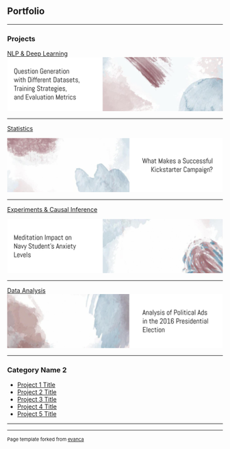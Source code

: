 ## Portfolio

---

### Projects 

[NLP & Deep Learning](/projects/nlp/qg_project_page)
<img src="images/nlp.jpg?raw=true"/>

---
[Statistics](/projects/statistics/statistics_project_page)
<!-- (/pdf/sample_presentation.pdf) -->
<img src="images/stats.jpg?raw=true"/>

---
[Experiments & Causal Inference](/experiments_page)
<!-- (/sample_page) -->
<img src="images/experiment.jpg?raw=true"/>

---
[Data Analysis](http://example.com/)
<img src="images/analysis.jpg?raw=true"/>

---

### Category Name 2

- [Project 1 Title](http://example.com/)
- [Project 2 Title](http://example.com/)
- [Project 3 Title](http://example.com/)
- [Project 4 Title](http://example.com/)
- [Project 5 Title](http://example.com/)

---




---
<p style="font-size:11px">Page template forked from <a href="https://github.com/evanca/quick-portfolio">evanca</a></p>
<!-- Remove above link if you don't want to attibute -->
